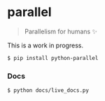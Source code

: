 # parallel

> Parallelism for humans ✨

This is a work in progress.

```bash
$ pip install python-parallel
```

### Docs

```bash
$ python docs/live_docs.py
```